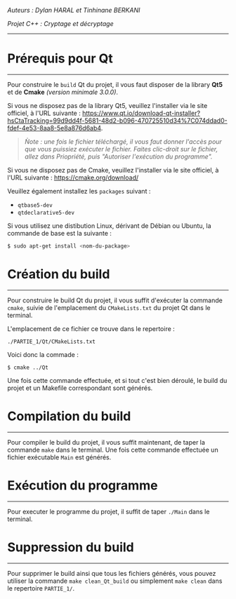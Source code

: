 *Auteurs : Dylan HARAL et Tinhinane BERKANI*

*Projet C++ : Cryptage et décryptage*

---

# Prérequis pour Qt
---
Pour construire le `build` Qt du projet, il vous faut disposer de la library **Qt5** et de **Cmake** *(version minimale 3.0.0)*.

Si vous ne disposez pas de la library Qt5, veuillez l'installer via le site officiel, à l'URL suivante :
https://www.qt.io/download-qt-installer?hsCtaTracking=99d9dd4f-5681-48d2-b096-470725510d34%7C074ddad0-fdef-4e53-8aa8-5e8a876d6ab4.
>*Ǹote : une fois le fichier téléchargé, il vous faut donner l'accès pour que vous puissiez exécuter le fichier.
>Faites clic-droit sur le fichier, allez dans Priopriété, puis "Autoriser l'exécution du programme".*

Si vous ne disposez pas de Cmake, veuillez l'installer via le site officiel, à l'URL suivante :
https://cmake.org/download/

Veuillez également installez les `packages` suivant :
 * `qtbase5-dev`
 * `qtdeclarative5-dev`
    
Si vous utilisez une distibution Linux, dérivant de Débian ou Ubuntu, la commande de base est la suivante :
```bash
$ sudo apt-get install <nom-du-package>
```

# Création du build
---
Pour construire le build Qt du projet, il vous suffit d'exécuter la commande `cmake`, suivie de l'emplacement du `CMakeLists.txt` du projet Qt dans le terminal.

L'emplacement de ce fichier ce trouve dans le repertoire :
```
./PARTIE_1/Qt/CMakeLists.txt
```
Voici donc la commade :
```
$ cmake ../Qt
```
Une fois cette commande effectuée, et si tout c'est bien déroulé, le build du projet et un Makefile correspondant sont générés.

# Compilation du build
---
Pour compiler le build du projet, il vous suffit maintenant, de taper la commande `make` dans le terminal. Une fois cette commande effectuée un fichier exécutable `Main` est générés.

# Exécution du programme
---
Pour executer le programme du projet, il suffit de taper `./Main` dans le terminal.

# Suppression du build
---
Pour supprimer le build ainsi que tous les fichiers générés, vous pouvez utiliser la commande `make clean_Qt_build` ou simplement `make clean` dans le repertoire `PARTIE_1/`.
